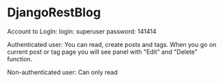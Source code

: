 # DjangoRestBlog

Account to LogIn:
  login: superuser
  password: 141414

Authenticated user:
  You can read, create posts and tags. When you go on current post or tag page you will see panel with "Edit" and "Delete" function.

Non-authenticated user:
  Can only read
